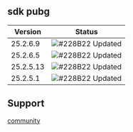 ## sdk pubg 

| Version             | Status                                                                |
| ----------------- | ------------------------------------------------------------------ |
| 25.2.6.9| ![#228B22](https://via.placeholder.com/10/228B22?text=+) Updated |
| 25.2.6.5| ![#228B22](https://via.placeholder.com/10/228B22?text=+) Updated |
| 25.2.5.13 | ![#228B22](https://via.placeholder.com/10/228B22?text=+) Updated |
| 25.2.5.1 | ![#228B22](https://via.placeholder.com/10/228B22?text=+) Updated |

## Support 

[community](https://discord.gg/xCESP5p53)
